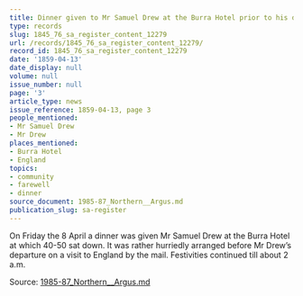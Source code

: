 ```yaml
---
title: Dinner given to Mr Samuel Drew at the Burra Hotel prior to his departure
type: records
slug: 1845_76_sa_register_content_12279
url: /records/1845_76_sa_register_content_12279/
record_id: 1845_76_sa_register_content_12279
date: '1859-04-13'
date_display: null
volume: null
issue_number: null
page: '3'
article_type: news
issue_reference: 1859-04-13, page 3
people_mentioned:
- Mr Samuel Drew
- Mr Drew
places_mentioned:
- Burra Hotel
- England
topics:
- community
- farewell
- dinner
source_document: 1985-87_Northern__Argus.md
publication_slug: sa-register
---
```


On Friday the 8 April a dinner was given Mr Samuel Drew at the Burra Hotel at which 40-50 sat down.  It was rather hurriedly arranged before Mr Drew’s departure on a visit to England by the mail.  Festivities continued till about 2 a.m.

Source: [1985-87_Northern__Argus.md](/downloads/markdown/1985-87_Northern__Argus.md)
